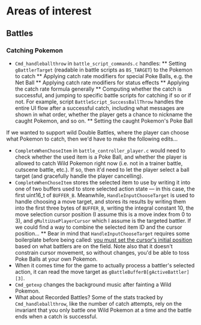 
# Areas of interest

## Battles

### Catching Pokemon

* `Cmd_handleballthrow` in `battle_script_commands.c` handles:
** Setting `gBattlerTarget` (readable in battle scripts as `BS_TARGET`) to the Pokemon to catch
** Applying catch rate modifiers for special Poke Balls, e.g. the Net Ball
** Applying catch rate modifiers for status effects
** Applying the catch rate formula generally
** Computing whether the catch is successful, and jumping to specific battle scripts for catching if so or if not. For example, script `BattleScript_SuccessBallThrow` handles the entire UI flow after a successful catch, including what messages are shown in what order, whether the player gets a chance to nickname the caught Pokemon, and so on.
** Setting the caught Pokemon's Poke Ball

If we wanted to support wild Double Battles, where the player can choose what Pokemon to catch, then we'd have to make the following edits...

* `CompleteWhenChoseItem` in `battle_controller_player.c` would need to check whether the used item is a Poke Ball, and whether the player is allowed to catch Wild Pokemon right now (i.e. not in a trainer battle, cutscene battle, etc.). If so, then it'd need to let the player select a ball target (and gracefully handle the player cancelling).
* `CompleteWhenChoseItem` stores the selected item to use by writing it into one of two buffers used to store selected action state &mdash; in this case, the first uint16_t of `BUFFER_B`. Meanwhile, `HandleInputChooseTarget` is used to handle choosing a move target, and stores its results by writing them into the first three bytes of `BUFFER_B`, writing the integral constant 10, the move selection cursor position (I assume this is a move index from 0 to 3), and `gMultiUsePlayerCursor` which I assume is the targeted battler. If we could find a way to combine the selected item ID and the cursor position...
** Bear in mind that `HandleInputChooseTarget` requires some boilerplate before being called: [you must set the cursor's initial position](https://github.com/DavidJCobb/pokeemerald/blob/843830374ca2b56d042a680ce04925d1b3164de6/src/battle_controller_player.c#L531) based on what battlers are on the field. Note also that it doesn't constrain cursor movement, so without changes, you'd be able to toss Poke Balls at your own Pokemon.
* When it comes time for the game to actually process a battler's selected action, it can read the move target as `gBattleBufferB[gActiveBattler][3]`.
* `Cmd_getexp` changes the background music after fainting a Wild Pokemon.
* What about Recorded Battles? Some of the stats tracked by `Cmd_handleballthrow`, like the number of catch attempts, rely on the invariant that you only battle one Wild Pokemon at a time and the battle ends when a catch is successful.